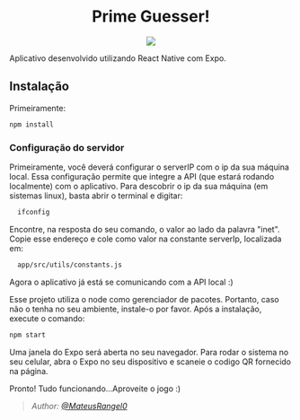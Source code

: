 <h1 align="center">Prime Guesser!</h1>
<p align="center">
  <a aria-label="Versão do Expo" href="https://www.npmjs.com/package/expo-cli/v/4.0.3">
    <img src="https://img.shields.io/badge/expo--CLI-4.0.3-informational?logo=expo"></img>
   </a
 </p> 

Aplicativo desenvolvido utilizando React Native com Expo.

## Instalação

Primeiramente: 
```bash
npm install

```

<h3> Configuração do servidor </h3>
  Primeiramente, você deverá configurar o serverIP com o ip da sua máquina local. Essa configuração permite que integre a API (que estará
  rodando localmente) com o aplicativo. Para descobrir o ip da sua máquina (em sistemas linux), basta abrir o terminal e digitar:
  
  ```bash
    ifconfig
  ```
  
  Encontre, na resposta do seu comando, o valor ao lado da palavra "inet". Copie esse endereço e cole como valor na constante serverIp,
  localizada em:
  
  ```bash
    app/src/utils/constants.js
  ```
  Agora o aplicativo já está se comunicando com a API local :)

  Esse projeto utiliza o node como gerenciador de pacotes. Portanto, caso não o tenha no seu ambiente, instale-o por favor.
  Após a instalação, execute o comando:

```bash
npm start

```

Uma janela do Expo será aberta no seu navegador. Para rodar o sistema no seu celular, abra o Expo no seu dispositivo e 
scaneie o codigo QR fornecido na página.

Pronto! Tudo funcionando...Aproveite o jogo :)


 >*Author: [@MateusRangel0](https://github.com/MateusRangel0)*
